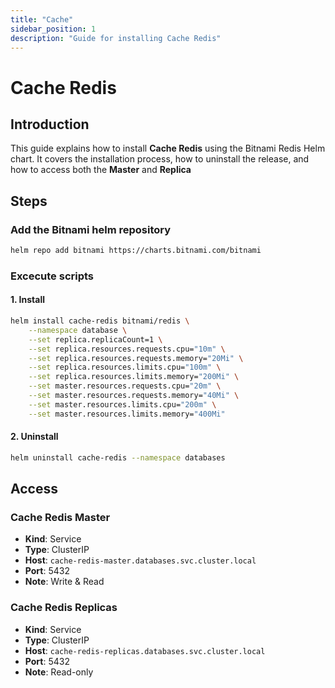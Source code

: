 ```yaml
---
title: "Cache"
sidebar_position: 1
description: "Guide for installing Cache Redis"
---
```

# Cache Redis
## Introduction
This guide explains how to install **Cache Redis** using the Bitnami Redis Helm chart. It covers the installation process, how to uninstall the release, and how to access both the **Master** and **Replica**
## Steps
### Add the Bitnami helm repository
```bash
helm repo add bitnami https://charts.bitnami.com/bitnami
```
### Excecute scripts
#### 1. Install
```bash
helm install cache-redis bitnami/redis \
    --namespace database \
    --set replica.replicaCount=1 \
    --set replica.resources.requests.cpu="10m" \
    --set replica.resources.requests.memory="20Mi" \
    --set replica.resources.limits.cpu="100m" \
    --set replica.resources.limits.memory="200Mi" \
    --set master.resources.requests.cpu="20m" \
    --set master.resources.requests.memory="40Mi" \
    --set master.resources.limits.cpu="200m" \
    --set master.resources.limits.memory="400Mi"
```
#### 2. Uninstall
```bash
helm uninstall cache-redis --namespace databases
```
## Access 
### Cache Redis Master
- **Kind**: Service  
- **Type**: ClusterIP  
- **Host**: `cache-redis-master.databases.svc.cluster.local`  
- **Port**: 5432
- **Note**: Write & Read
### Cache Redis Replicas
- **Kind**: Service  
- **Type**: ClusterIP  
- **Host**: `cache-redis-replicas.databases.svc.cluster.local`  
- **Port**: 5432
- **Note**: Read-only